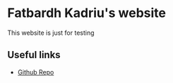 # Fatbardh Kadriu's website

This website is just for testing

## Useful links

- [Github Repo](https://fatbardhkadriu.github.io)
